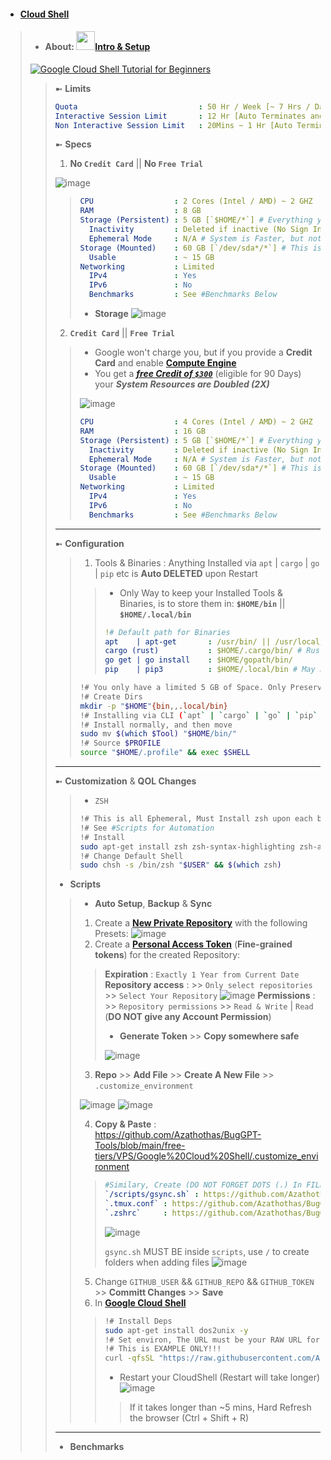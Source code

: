 - #### [Cloud Shell](https://cloud.google.com/shell)
> - #### About: [<img src="https://github.com/Azathothas/BugGPT-Tools/assets/58171889/7737d632-1cf6-46a0-8b3a-644482b9022d" width="30" height="30">**Intro** & **Setup**](https://www.youtube.com/watch?v=RdDyF3jVbbE)
> [![Google Cloud Shell Tutorial for Beginners](https://img.youtube.com/vi/RdDyF3jVbbE/maxresdefault.jpg)](https://www.youtube.com/watch?v=RdDyF3jVbbE)
> > ➼ **Limits**
> > ```yaml
> > Quota                           : 50 Hr / Week [~ 7 Hrs / Day]
> > Interactive Session Limit       : 12 Hr [Auto Terminates and Loses Persistance] # Interactive = You continously use the Shell Environment
> > Non Interactive Session Limit   : 20Mins ~ 1 Hr [Auto Terminates and Loses Persistance] # Non Interactive = You do nothing & Shell Environment is Idle
> > ```
> > ➼ **Specs**
> > 1. **No `Credit Card`** || **No `Free Trial`** 
> > 
> > ![image](https://github.com/Azathothas/BugGPT-Tools/assets/58171889/2eafe78f-e37e-4b83-93c5-e5394fb35f98)
> > 
> > > ```YAML
> > > CPU                  : 2 Cores (Intel / AMD) ~ 2 GHZ
> > > RAM                  : 8 GB
> > > Storage (Persistent) : 5 GB [`$HOME/*`] # Everything you keep in ~/$USERNAME (Home) directoy will Survive (Persist) a System Reboot 
> > >   Inactivity         : Deleted if inactive (No Sign In & Use of Cloud Shell for 120 days)
> > >   Ephemeral Mode     : N/A # System is Faster, but nothing is preserved, Read : https://cloud.google.com/shell/docs/using-cloud-shell#choosing_ephemeral_mode
> > > Storage (Mounted)    : 60 GB [`/dev/sda*/*`] # This is a temporary storage mounted on System Boot, RESET after a System Reboot 
> > >   Usable             : ~ 15 GB 
> > > Networking           : Limited
> > >   IPv4               : Yes
> > >   IPv6               : No
> > >   Benchmarks         : See #Benchmarks Below
> > > ```
> > > - **Storage**
> > > ![image](https://github.com/Azathothas/BugGPT-Tools/assets/58171889/4d841f1d-909c-4697-b0e4-fe845d437b95)
> > > 
> > 2. **`Credit Card`** || **`Free Trial`** 
> > > - Google won't charge you, but if you provide a **Credit Card** and enable [**Compute Engine**](https://console.cloud.google.com/apis/api/compute.googleapis.com/metrics)                                                                               
> > > - You get a [***free Credit of `$300`***](https://cloud.google.com/free/docs/free-cloud-features) (eligible for 90 Days) your ***System Resources are Doubled (2X)***
> > > 
> > > ![image](https://github.com/Azathothas/BugGPT-Tools/assets/58171889/7e41099e-321d-479c-876d-8641ea5e4507)
> > > 
> > > ```YAML
> > > CPU                  : 4 Cores (Intel / AMD) ~ 2 GHZ
> > > RAM                  : 16 GB
> > > Storage (Persistent) : 5 GB [`$HOME/*`] # Everything you keep in ~/$USERNAME (Home) directoy will Survive (Persist) a System Reboot 
> > >   Inactivity         : Deleted if inactive (No Sign In & Use of Cloud Shell for 120 days)
> > >   Ephemeral Mode     : N/A # System is Faster, but nothing is preserved, Read : https://cloud.google.com/shell/docs/using-cloud-shell#choosing_ephemeral_mode
> > > Storage (Mounted)    : 60 GB [`/dev/sda*/*`] # This is a temporary storage mounted on System Boot, RESET after a System Reboot 
> > >   Usable             : ~ 15 GB 
> > > Networking           : Limited
> > >   IPv4               : Yes
> > >   IPv6               : No
> > >   Benchmarks         : See #Benchmarks Below
> > > ```
> > ---
> > ➼ **Configuration**
> > > 1. Tools & Binaries : Anything Installed via `apt` | `cargo` | `go` | `pip` etc is **Auto DELETED** upon Restart
> > > > - Only Way to keep your Installed Tools & Binaries, is to store them in: **`$HOME/bin`** || **`$HOME/.local/bin`**
> > > > ```YAML
> > > > !# Default path for Binaries
> > > > apt    | apt-get       : /usr/bin/ || /usr/local/bin/
> > > > cargo (rust)           : $HOME/.cargo/bin/ # Rust is not installed by default
> > > > go get | go install    : $HOME/gopath/bin/
> > > > pip    | pip3          : $HOME/.local/bin # May need to `source ~/.profile`
> > > > ```
> > > ```bash
> > > !# You only have a limited 5 GB of Space. Only Preserve Absolute Necessities
> > > !# Create Dirs
> > > mkdir -p "$HOME"{bin,,.local/bin}
> > > !# Installing via CLI (`apt` | `cargo` | `go` | `pip` etc)
> > > !# Install normally, and then move
> > > sudo mv $(which $Tool) "$HOME/bin/"
> > > !# Source $PROFILE
> > > source "$HOME/.profile" && exec $SHELL
> > > ```
> > ---
> > ➼ **Customization** & **QOL Changes**
> > > - `ZSH`
> > > ```bash
> > > !# This is all Ephemeral, Must Install zsh upon each boot, Only ~/.dotfiles are Preserved
> > > !# See #Scripts for Automation
> > > !# Install
> > > sudo apt-get install zsh zsh-syntax-highlighting zsh-autosuggestions -y
> > > !# Change Default Shell
> > > sudo chsh -s /bin/zsh "$USER" && $(which zsh)
> > > ```
> > - **Scripts**
> > > - **Auto Setup**, **Backup** & **Sync**
> > > 1. Create a [**New Private Repository**](https://github.com/new) with the following Presets:
> > > ![image](https://github.com/Azathothas/BugGPT-Tools/assets/58171889/4c3a2824-f323-403a-beb0-bb3be77f4788)
> > > 2. Create a [**Personal Access Token**](https://github.com/settings/tokens?type=beta) (**Fine-grained tokens**) for the created Repository:
> > > > **Expiration**           : `Exactly 1 Year from Current Date`
> > > > **Repository access**    : >> `Only select repositories` >> `Select Your Repository`
> > > > ![image](https://github.com/Azathothas/BugGPT-Tools/assets/58171889/bf3c316b-e332-4dd7-bfcb-0da19da3ecac)
> > > > **Permissions**          : >> `Repository permissions` >> `Read & Write` | `Read` (**DO NOT give any Account Permission**)
> > > > - **Generate Token** >> **Copy somewhere safe**
> > > > 
> > > > ![image](https://github.com/Azathothas/BugGPT-Tools/assets/58171889/6eb9fe4b-6d8a-4861-836e-cbffdc68cd0b)
> > > >
> > > 3. **Repo** >> **Add File** >> **Create A New File** >> `.customize_environment`
> > > 
> > > ![image](https://github.com/Azathothas/BugGPT-Tools/assets/58171889/30d0cffb-4179-45ff-a695-57b64b93905e)
> > > ![image](https://github.com/Azathothas/BugGPT-Tools/assets/58171889/617857cf-740a-4e8b-9258-023943f07090)
> > >
> > > 4. **Copy & Paste** : https://github.com/Azathothas/BugGPT-Tools/blob/main/free-tiers/VPS/Google%20Cloud%20Shell/.customize_environment
> > > > ```yaml
> > > > #Similary, Create (DO NOT FORGET DOTS (.) In FILENAMES) the following files and Copy paste
> > > > `/scripts/gsync.sh` : https://github.com/Azathothas/BugGPT-Tools/blob/main/free-tiers/VPS/Google%20Cloud%20Shell/.gsync.sh 
> > > > `.tmux.conf` : https://github.com/Azathothas/BugGPT-Tools/blob/main/free-tiers/VPS/Google%20Cloud%20Shell/.tmux.conf
> > > > `.zshrc`     : https://github.com/Azathothas/BugGPT-Tools/blob/main/free-tiers/VPS/Google%20Cloud%20Shell/.zshrc
> > > > ```
> > > > ![image](https://github.com/Azathothas/BugGPT-Tools/assets/58171889/10481c12-1306-44e1-9710-2a0ebc16f167)
> > > > 
> > > > `gsync.sh` MUST BE inside `scripts`, use `/` to create folders when adding files
> > > > ![image](https://github.com/Azathothas/BugGPT-Tools/assets/58171889/bbb28f1f-49b7-455d-96fc-b105a4e1822b)
> > > > 
> > > 5. Change `GITHUB_USER` && `GITHUB_REPO` && `GITHUB_TOKEN` >> **Committ Changes** >> **Save**
> > > 6. In [**Google Cloud Shell**](https://shell.cloud.google.com/?hl=en_US&fromcloudshell=true&show=terminal)
> > > > ```bash
> > > > !# Install Deps
> > > > sudo apt-get install dos2unix -y
> > > > !# Set environ, The URL must be your RAW URL for `.customize_environment`
> > > > !# This is EXAMPLE ONLY!!!
> > > > curl -qfsSL "https://raw.githubusercontent.com/Azathothas/GoogleVPS/main/.customize_environment?token=GHFAT0BBBBBY3DGUSBWHAQI2Y4YWSADASQ" && dos2unix --quiet "$HOME/.customize_environment" && sed -e '/^$/d' -e 's/[[:space:]]*$//' -i "$HOME/.customize_environment"
> > > > ```
> > > > - Restart your CloudShell (Restart will take longer)
> > > > ![image](https://github.com/Azathothas/BugGPT-Tools/assets/58171889/56f4e12f-7ae4-4b16-bffa-de702e9b249b)
> > > > 
> > > > > If it takes longer than ~5 mins, Hard Refresh the browser (Ctrl + Shift + R)
> > > > 
> > ---
> > - **Benchmarks**
> > 
